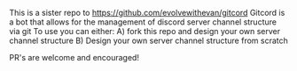 This is a sister repo to https://github.com/evolvewithevan/gitcord
Gitcord is a bot that allows for the management of discord server channel structure via git 
To use you can either:
  A) fork this repo and design your own server channel structure
  B) Design your own server channel structure from scratch

PR's are welcome and encouraged!
